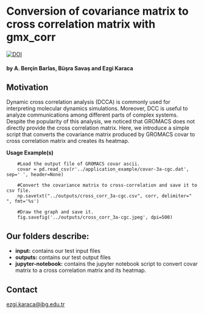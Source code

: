 # Conversion of covariance matrix to cross correlation matrix with gmx_corr

[![DOI](https://zenodo.org/badge/436035260.svg)](https://zenodo.org/badge/latestdoi/436035260) 

#### by A. Berçin Barlas, Büşra Savaş and Ezgi Karaca

## Motivation
Dynamic cross correlation analysis (DCCA) is commonly used for interpreting molecular dynamics simulations. Moreover, DCC is useful to analyze communications among different parts of complex systems. Despite the popularity of this analysis, we noticed that GROMACS does not directly provide the cross correlation matrix. Here, we introduce a simple script that converts the covariance matrix produced by GROMACS covar to cross correlation matrix and creates its heatmap.

**Usage Example(s)**

```
    #Load the output file of GROMACS covar ascii.
    covar = pd.read_csv(r'../application_example/covar-3a-cgc.dat', sep=' ', header=None)
    
    #Convert the covariance matrix to cross-correlation and save it to csv file.
    np.savetxt("../outputs/cross_corr_3a-cgc.csv", corr, delimiter=" ", fmt='%s')
    
    #Draw the graph and save it.
    fig.savefig('../outputs/cross_corr_3a-cgc.jpeg', dpi=500)
```
## Our folders describe:

- **input:** contains our test input files
- **outputs:** contains our test output files
- **jupyter-notebook:** contains the jupyter notebook script to convert covar matrix to a cross correlation matrix and its heatmap.
  

## Contact 
ezgi.karaca@ibg.edu.tr
